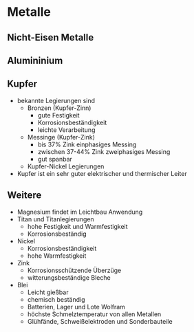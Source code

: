 # Metalle


## Nicht-Eisen Metalle

## Alumininium


## Kupfer
- bekannte Legierungen sind 
    - Bronzen (Kupfer-Zinn)
        - gute Festigkeit
        - Korrosionsbeständigkeit
        - leichte Verarbeitung
    - Messinge (Kupfer-Zink)
        - bis 37% Zink einphasiges Messing
        - zwischen 37-44% Zink zweiphasiges Messing
        - gut spanbar
    - Kupfer-Nickel Legierungen
- Kupfer ist ein sehr guter elektrischer und thermischer Leiter
## Weitere

- Magnesium findet im Leichtbau Anwendung 
- Titan und Titanlegierungen 
    - hohe Festigkeit und Warmfestigkeit
    - Korrosionsbeständig
- Nickel
    - Korrosionsbeständigkeit
    - hohe Warmfestigkeit
- Zink
    - Korrosionsschützende Überzüge
    - witterungsbeständige Bleche
- Blei
    - Leicht gießbar
    - chemisch beständig
    - Batterien, Lager und Lote
Wolfram
    - höchste Schmelztemperatur von allen Metallen
    - Glühfände, Schweißelektroden und Sonderbauteile